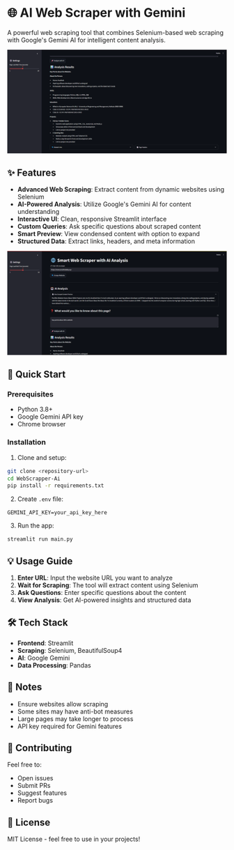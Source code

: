 # 🌐 AI Web Scraper with Gemini

A powerful web scraping tool that combines Selenium-based web scraping with Google's Gemini AI for intelligent content analysis.

![UI Screenshot 1](ss1.png)

## ✨ Features

- **Advanced Web Scraping**: Extract content from dynamic websites using Selenium
- **AI-Powered Analysis**: Utilize Google's Gemini AI for content understanding
- **Interactive UI**: Clean, responsive Streamlit interface
- **Custom Queries**: Ask specific questions about scraped content
- **Smart Preview**: View condensed content with option to expand
- **Structured Data**: Extract links, headers, and meta information

![UI Screenshot 2](ss2.png)

## 🚀 Quick Start

### Prerequisites
- Python 3.8+
- Google Gemini API key
- Chrome browser

### Installation

1. Clone and setup:
```bash
git clone <repository-url>
cd WebScrapper-Ai
pip install -r requirements.txt
```

2. Create `.env` file:
```env
GEMINI_API_KEY=your_api_key_here
```

3. Run the app:
```bash
streamlit run main.py
```

## 💡 Usage Guide

1. **Enter URL**: Input the website URL you want to analyze
2. **Wait for Scraping**: The tool will extract content using Selenium
3. **Ask Questions**: Enter specific questions about the content
4. **View Analysis**: Get AI-powered insights and structured data

## 🛠️ Tech Stack

- **Frontend**: Streamlit
- **Scraping**: Selenium, BeautifulSoup4
- **AI**: Google Gemini
- **Data Processing**: Pandas

## 📝 Notes

- Ensure websites allow scraping
- Some sites may have anti-bot measures
- Large pages may take longer to process
- API key required for Gemini features

## 🤝 Contributing

Feel free to:
- Open issues
- Submit PRs
- Suggest features
- Report bugs

## 📜 License

MIT License - feel free to use in your projects!
